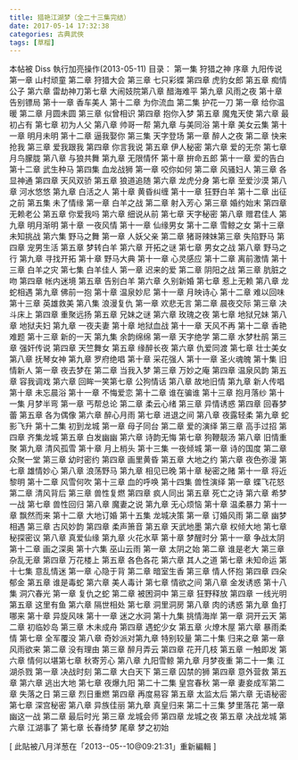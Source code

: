 ```yaml
---
title: 猎艳江湖梦（全二十三集完结）
date: 2017-05-14 17:32:38
categories: 古典武俠
tags: [草榴]
---
```

本帖被 Diss 執行加亮操作(2013-05-11)
目录：
第一集 狩猎之神
序章 九阳传说 第一章 山村顽童 第二章 狩猎大会 第三章 七只彩蝶 第四章 虎豹女郎 第五章 痴情公子 第六章 雷劫神刀第七章 大闹妓院第八章 醋海难平 第九章 风雨之夜 第十章 告别镖局 第十一章 香车美人 第十二章 为你流血
第二集 护花一刀
第一章 给你温暖 第二章 月圆未圆 第三章 似曾相识 第四章 抱你入梦 第五章 魔鬼天使 第六章 最初占有 第七章 初为人父 第八章 帅哥一帮 第九章 与美同浴 第十章 美女云集 第十一章 明月未明 第十二章 逼我娶你
第三集 天字登场
第一章 醉人之夜 第二章 快来抢我 第三章 爱我跟我 第四章 你言我说 第五章 伊人秘密 第六章 爱的无奈 第七章 月鸟朦胧 第八章 与狼共舞 第九章 无限情怀 第十章 拚命五郎 第十一章 爱的告白第十二章 武生种马
第四集 血龙战狮
第一章 咬你如何 第二章 风骚妇人 第三章 各显神通 第四章 天风双骄 第五章 狼道追随 第六章 龙虎分身 第七章 至爱沙漠 第八章 河水悠悠 第九章 白活之人 第十章 黄昏纠缠 第十一章 狂野白羊 第十二章 出征之前
第五集 未了情缘
第一章 白羊之战 第二章 射入芳心 第三章 婚约始末 第四章 无赖老公 第五章 你爱我吗 第六章 细说从前 第七章 天字秘密 第八章 赠君佳人 第九章 明月渐明 第十章 一夜风情 第十一章 仙缘男女 第十二章 雪鲸之女 第十三章 未知挑战
第六集 野马之舞
第一章 人妖父亲 第二章 猪哥辣妹第三章 失陷野马 第四章 宠男生活 第五章 梦转白羊 第六章 开拓之谜 第七章 男女之战 第八章 野马之行 第九章 寻找开拓 第十章 野马大典 第十一章 心灵感应 第十二章 离前激情 第十三章 白羊之灾
第七集 白羊佳人
第一章 迟来的爱 第二章 阴阳之战 第三章 肮脏之吻 第四章 帐内迷境 第五章 告别白羊 第六章 久别新婚 第七章 惹上无赖 第八章 龙蛇相遇 第九章 佛前一抱 第十章 温泉妙尼 第十一章 月映诗心 第十二章 难以回味 第十三章 英雄救美
第八集 浪漫复仇
第一章 欢悲无言 第二章 晨夜交际 第三章 决斗床上 第四章 重聚远扬 第五章 兄妹之谜 第六章 玫瑰之夜 第七章 地狱兄妹 第八章 地狱夫妇 第九章 一夜夫妻 第十章 地狱血战 第十一章 天风不再 第十二章 香艳难题 第十三章 新的一天
第九集 余韵绵绵
第一章 天字绝学 第二章 水梦杜鹃 第三章 强奸传说 第四章 天竺舞女 第五章 缘醉长夜 第六章 仇爱同渡 第七章 壮士美女 第八章 抚琴女神 第九章 罗府绝唱 第十章 采花强人 第十一章 圣火魂魄
第十集 旧情新人
第一章 夜去梦在 第二章 当我入梦 第三章 万妙之庵 第四章 温泉风韵 第五章 容我调戏 第六章 回眸一笑第七章 公狗情话 第八章 故地旧情 第九章 新人传唱 第十章 未忘晨浴 第十一章 不悔爱恋 第十二章 谁在骗谁 第十三章 抱月落纱
第十一集 月梦半弯
第一章 丐帮总论 第二章 柔云心绪 第三章 异情诱惑 第四章 回春梦蕾 第五章 各为偶像 第六章 醉心月雨 第七章 进退之间 第八章 夜露轻柔 第九章 蛇影飞升
第十二集 初到龙城
第一章 母子同台 第二章 爱的演绎 第三章 高手过招 第四章 齐集龙城 第五章 白发幽幽 第六章 诗韵无悔 第七章 狗鞭靓汤 第八章 旧情重聚 第九章 清风孤雪 第十章 月上梢头
第十三集 一夜倾城
第一章 诗的国度 第二章 众聚一堂 第三章 幼时密约 第四章 画里黄昏 第五章 大地之约 第六章 夜色弥漫 第七章 雄情妙心 第八章 浪荡野马 第九章 相见已晚 第十章 秘密之赌 第十一章 将近黎明 第十二章 风雪何吹 第十三章 血的呼唤
第十四集 兽性演绎
第一章 蝶飞花怒 第二章 清风背后 第三章 兽性复燃 第四章 疯人同出 第五章 死亡之诗 第六章 希梦一战 第七章 兽性回归 第八章 魔妻之说 第九章 无心烦恼 第十章 温柔暴力 第十一章 飘然而来 第十二章 大地订婚
第十五集 龙城决策
第一章 订婚风雨 第二章 幽梦相遇 第三章 古风妙韵 第四章 柔声箫音 第五章 天武地墨 第六章 权倾大地 第七章 秘探密议 第八章 真爱仙缘 第九章 火花水草 第十章 梦醒时分 第十一章 争战太阴 第十二章 画之深奥
第十六集 巫山云雨
第一章 太阴之始 第二章 谁是老大 第三章 杂乱无章 第四章 万花楼上 第五章 各色各花 第六章 其人之道 第七章 未知命运
第十七集 意乱情迷
第一章 心隐于背 第二章 暗室生香 第三章 情人怀抱 第四章 四朵郁金 第五章 谁是毒蛇 第六章 美人毒计 第七章 情欲之间 第八章 金发诱惑
第十八集 洞穴春光
第一章 复仇之蛇 第二章 被困洞中 第三章 狂野释放 第四章 一线光明 第五章 这里有鱼 第六章 隔世相处 第七章 洞里洞房 第八章 肉的诱惑 第九章 鱼打哪来 第十章 异旋风味 第十一章 迷之水洞
第十九集 挑情海岸
第一章 洞开云天 第二章 初临妙岛 第三章 木未成舟 第四章 遇蛇少女 第五章 火燎木屋 第六章 暴雨柔情 第七章 全军覆没 第八章 奇妙派对第九章 特别较量
第二十集 归来之章
第一章 风雨欲来 第二章 没有理由 第三章 醉月弄云 第四章 花开几枝 第五章 一触即发 第六章 情何以堪第七章 秋寄芳心 第八章 九阳雪鲸 第九章 月梦夜重
第二十一集 江湖杀戮
第一章 决战时刻 第二章 大白天下 第三章 囚禁的狮 第四章 意外营救 第五章 第六章 逃出大地 第七章 夜爆九阳
第二十二集 皇宫春秋
第一章 妻妾成军第二章 失落之日 第三章 烈日重燃 第四章 再度易容 第五章 太监太后 第六章 无语秘密 第七章 深宫秘密 第八章 异族佳丽 第九章 真皇归来
第二十三集 梦里落花
第一章 幽这一战 第二章 最后时光 第三章 龙城会师 第四章 龙城之夜 第五章 决战龙城 第六章 江湖事了 第七章 长春绮梦 尾章 梦之初始


[ 此貼被八月洋葱在「2013--05--10@09:21:31」重新編輯 ]